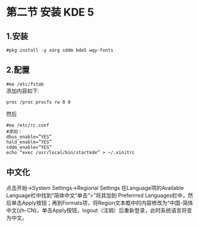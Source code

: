 # 第二节 安装 KDE 5

## 1.安装 <a href="1-an-zhuang" id="1-an-zhuang"></a>

`#pkg install -y xorg sddm kde5 wqy-fonts`

## 2.配置

`#ee /etc/fstab`\
添加内容如下:

`proc /proc procfs rw 0 0`

然后
```
#ee /etc/rc.conf
#添加：
dbus_enable=”YES”
hald_enable=”YES”
sddm_enable=”YES”
echo “exec /usr/local/bin/startkde” > ~/.xinitrc
```


## 中文化

点击开始->System Settings->Regional Settings 在Language项的Available Language栏中找到“简体中文”单击“>”将其加到 Preferrred Languages栏中，然后单击Apply按钮；再到Formats项，将Region文本框中的内容修改为“中国-简体中文(zh-CN)，单击Apply按钮，logout（注销）后重新登录，此时系统语言将变为中文。

